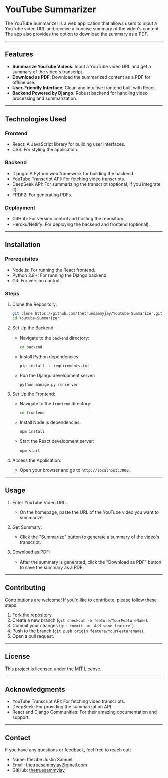 
# YouTube Summarizer

The YouTube Summarizer is a web application that allows users to input a YouTube video URL and receive a concise summary of the video's content. The app also provides the option to download the summary as a PDF.

---

## Features

- **Summarize YouTube Videos**: Input a YouTube video URL and get a summary of the video's transcript.
- **Download as PDF**: Download the summarized content as a PDF for offline use.
- **User-Friendly Interface**: Clean and intuitive frontend built with React.
- **Backend Powered by Django**: Robust backend for handling video processing and summarization.

---

## Technologies Used

### Frontend
- React: A JavaScript library for building user interfaces.
- CSS: For styling the application.

### Backend
- Django: A Python web framework for building the backend.
- YouTube Transcript API: For fetching video transcripts.
- DeepSeek API: For summarizing the transcript (optional, if you integrate it).
- FPDF2: For generating PDFs.

### Deployment
- GitHub: For version control and hosting the repository.
- Heroku/Netlify: For deploying the backend and frontend (optional).

---

## Installation

### Prerequisites
- Node.js: For running the React frontend.
- Python 3.8+: For running the Django backend.
- Git: For version control.

### Steps

1. Clone the Repository:
   ```bash
   git clone https://github.com/thetruesammyjay/Youtube-Summarizer.git
   cd Youtube-Summarizer
   ```

2. Set Up the Backend:
   - Navigate to the `backend` directory:
     ```bash
     cd backend
     ```
   - Install Python dependencies:
     ```bash
     pip install -r requirements.txt
     ```
   - Run the Django development server:
     ```bash
     python manage.py runserver
     ```

3. Set Up the Frontend:
   - Navigate to the `frontend` directory:
     ```bash
     cd frontend
     ```
   - Install Node.js dependencies:
     ```bash
     npm install
     ```
   - Start the React development server:
     ```bash
     npm start
     ```

4. Access the Application:
   - Open your browser and go to `http://localhost:3000`.

---

## Usage

1. Enter YouTube Video URL:
   - On the homepage, paste the URL of the YouTube video you want to summarize.

2. Get Summary:
   - Click the "Summarize" button to generate a summary of the video's transcript.

3. Download as PDF:
   - After the summary is generated, click the "Download as PDF" button to save the summary as a PDF.

---

## Contributing

Contributions are welcome! If you'd like to contribute, please follow these steps:

1. Fork the repository.
2. Create a new branch (`git checkout -b feature/YourFeatureName`).
3. Commit your changes (`git commit -m 'Add some feature'`).
4. Push to the branch (`git push origin feature/YourFeatureName`).
5. Open a pull request.

---

## License

This project is licensed under the MIT License. 

---

## Acknowledgments

- YouTube Transcript API: For fetching video transcripts.
- DeepSeek: For providing the summarization API.
- React and Django Communities: For their amazing documentation and support.

---

## Contact

If you have any questions or feedback, feel free to reach out:

- Name: Ifiezibe Justin Samuel 
- Email: thetruesammyjay@gmail.com
- GitHub: [thetruesammyjay](https://github.com/thetruesammyjay)
